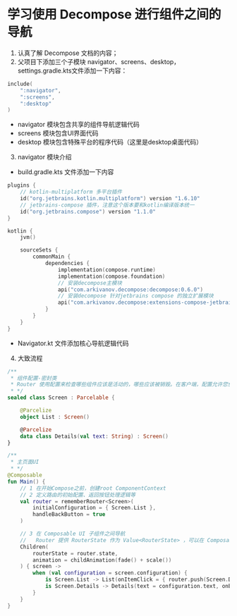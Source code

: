 # 学习使用 Decompose 进行组件之间的导航

1. 认真了解 Decompose 文档的内容；
2. 父项目下添加三个子模块 navigator、screens、desktop，settings.gradle.kts文件添加一下内容：

```kotlin
include(
    ":navigator",
    ":screens",
    ":desktop"
)
```

- navigator 模块包含共享的组件导航逻辑代码
- screens 模块包含UI界面代码
- desktop 模块包含特殊平台的程序代码（这里是desktop桌面代码）

3. navigator 模块介绍

- build.gradle.kts 文件添加一下内容

```kotlin
plugins {
    // kotlin-multiplatform 多平台插件
    id("org.jetbrains.kotlin.multiplatform") version "1.6.10"
    // jetbrains-compose 插件，注意这个版本要和kotlin编译版本统一
    id("org.jetbrains.compose") version "1.1.0"
}

kotlin {
    jvm()

    sourceSets {
        commonMain {
            dependencies {
                implementation(compose.runtime)
                implementation(compose.foundation)
                // 安装decompose主模块
                api("com.arkivanov.decompose:decompose:0.6.0")
                // 安装decompose 针对jetbrains compose 的独立扩展模块
                api("com.arkivanov.decompose:extensions-compose-jetbrains:0.6.0")
            }
        }
    }
}
```

- Navigator.kt 文件添加核心导航逻辑代码

4. 大致流程

```kotlin
/**
 * 组件配置-密封类
 * Router 使用配置来检查哪些组件应该是活动的，哪些应该被销毁。在客户端，配置允许您使用适当的输入参数来实例化组件。
 * */
sealed class Screen : Parcelable {

    @Parcelize
    object List : Screen()

    @Parcelize
    data class Details(val text: String) : Screen()
}
```

```kotlin
/**
 * 主页面UI
 * */
@Composable
fun Main() {
    // 1 在开始Compose之前，创建root ComponentContext
    // 2 定义路由的初始配置、返回按钮处理逻辑等
    val router = rememberRouter<Screen>(
        initialConfiguration = { Screen.List },
        handleBackButton = true
    )

    // 3 在 Composable UI 子组件之间导航
    //   Router 提供 RouterState 作为 Value<RouterState> ，可以在 Composable 组件中观察到。这使得跟随 Router 切换 child Composable 组件成为可能。
    Children(
        routerState = router.state,
        animation = childAnimation(fade() + scale())
    ) { screen ->
        when (val configuration = screen.configuration) {
            is Screen.List -> List(onItemClick = { router.push(Screen.Details(text = it)) })
            is Screen.Details -> Details(text = configuration.text, onBack = router::pop)
        }
    }
}
```

